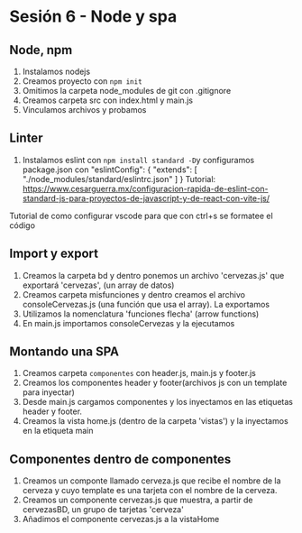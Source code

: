 # Sesión 6 - Node y spa
## Node, npm
1. Instalamos nodejs
2. Creamos proyecto con `npm init`
3. Omitimos la carpeta node_modules de git con .gitignore
4. Creamos carpeta src con index.html y main.js
5. Vinculamos archivos y probamos
## Linter 
1. Instalamos eslint con `npm install standard -D`y configuramos package.json con
    "eslintConfig": {
    "extends": [
      "./node_modules/standard/eslintrc.json"
    ]
  }
  Tutorial: https://www.cesarguerra.mx/configuracion-rapida-de-eslint-con-standard-js-para-proyectos-de-javascript-y-de-react-con-vite-js/

  Tutorial de como configurar vscode para que con ctrl+s se formatee el código
## Import y export 
1. Creamos la carpeta bd y dentro ponemos un archivo 'cervezas.js' que exportará 'cervezas', (un array de datos)
2. Creamos carpeta misfunciones y dentro creamos el archivo consoleCervezas.js (una función que usa el array). La exportamos
3. Utilizamos la nomenclatura 'funciones flecha' (arrow functions)
4. En main.js importamos consoleCervezas y la ejecutamos

## Montando una SPA
1. Creamos carpeta `componentes` con header.js, main.js y footer.js
2. Creamos los componentes header y footer(archivos js con un template para inyectar)
3. Desde main.js cargamos componentes y los inyectamos en las etiquetas header y footer.
4. Creamos la vista home.js (dentro de la carpeta 'vistas') y la inyectamos en la etiqueta main
  
## Componentes dentro de componentes
1. Creamos un componte llamado cerveza.js que recibe el nombre de la cerveza y cuyo template es una tarjeta con el nombre de la cerveza.
2. Creamos un componente cervezas.js que muestra, a partir de cervezasBD, un grupo de tarjetas 'cerveza' 
3. Añadimos el componente cervezas.js a la vistaHome